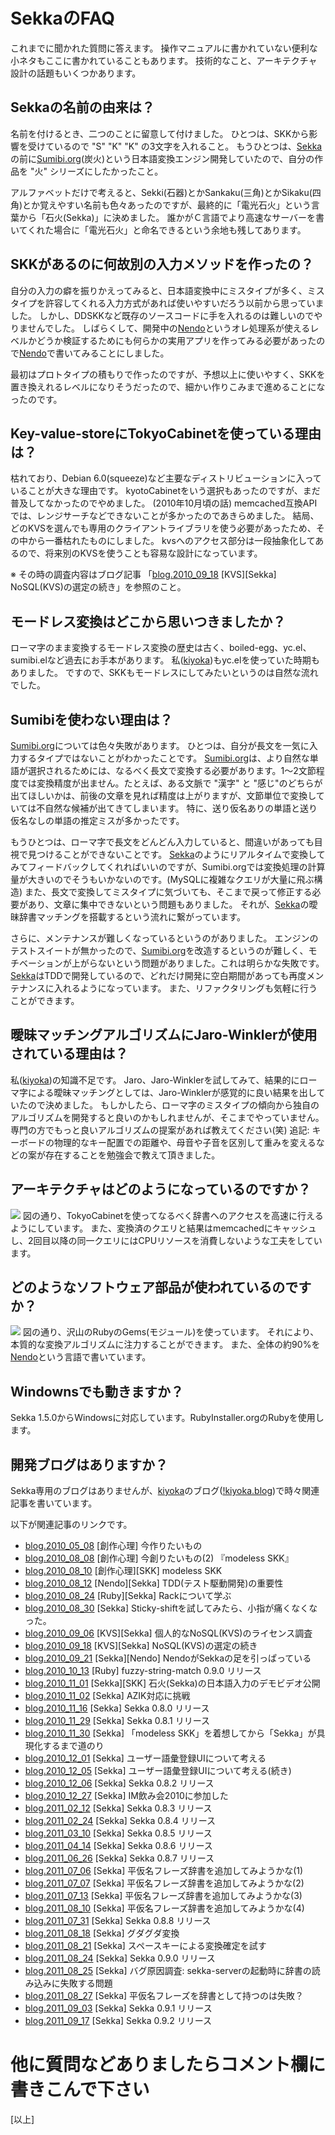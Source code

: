 # SekkaのFAQ

これまでに聞かれた質問に答えます。
操作マニュアルに書かれていない便利な小ネタもここに書かれていることもあります。
技術的なこと、アーキテクチャ設計の話題もいくつかあります。


## Sekkaの名前の由来は？
名前を付けるとき、二つのことに留意して付けました。
ひとつは、SKKから影響を受けているので "S" "K" "K" の3文字を入れること。
もうひとつは、[Sekka](https://github.com/kiyoka/sekka)の前に[Sumibi.org](Sumibi.org)(炭火)という日本語変換エンジン開発していたので、自分の作品を "火" シリーズにしたかったこと。

アルファベットだけで考えると、Sekki(石器)とかSankaku(三角)とかSikaku(四角)とか覚えやすい名前も色々あったのですが、最終的に「電光石火」という言葉から「石火(Sekka)」に決めました。
誰かがＣ言語でより高速なサーバーを書いてくれた場合に「電光石火」と命名できるという余地も残してあります。


## SKKがあるのに何故別の入力メソッドを作ったの？
自分の入力の癖を振りかえってみると、日本語変換中にミスタイプが多く、ミスタイプを許容してくれる入力方式があれば使いやすいだろう以前から思っていました。
しかし、DDSKKなど既存のソースコードに手を入れるのは難しいのでやりませんでした。
しばらくして、開発中の[Nendo](https://github.com/kiyoka/nendo)というオレ処理系が使えるレベルかどうか検証するためにも何らかの実用アプリを作ってみる必要があったので[Nendo](https://github.com/kiyoka/nendo)で書いてみることにしました。

最初はプロトタイプの積もりで作ったのですが、予想以上に使いやすく、SKKを置き換えれるレベルになりそうだったので、細かい作りこみまで進めることになったのです。


## Key-value-storeにTokyoCabinetを使っている理由は？
枯れており、Debian 6.0(squeeze)など主要なディストリビューションに入っていることが大きな理由です。
kyotoCabinetをいう選択もあったのですが、まだ普及してなかったのでやめました。 (2010年10月頃の話)
memcached互換APIでは、レンジサーチなどできないことが多かったのであきらめました。
結局、どのKVSを選んでも専用のクライアントライブラリを使う必要があったため、その中から一番枯れたものにしました。
kvsへのアクセス部分は一段抽象化してあるので、将来別のKVSを使うことも容易な設計になっています。

※ その時の調査内容はブログ記事 「[blog.2010_09_18](https://kiyoka.github.io/blog-archive/2010/09/18/post/) [KVS][Sekka] NoSQL(KVS)の選定の続き」を参照のこと。


## モードレス変換はどこから思いつきましたか？
ローマ字のまま変換するモードレス変換の歴史は古く、boiled-egg、yc.el、sumibi.elなど過去にお手本があります。
私([kiyoka](kiyoka))もyc.elを使っていた時期もありました。
ですので、SKKもモードレスにしてみたいというのは自然な流れでした。


## Sumibiを使わない理由は？
[Sumibi.org](Sumibi.org)については色々失敗があります。
ひとつは、自分が長文を一気に入力するタイプではないことがわかったことです。
[Sumibi.org](Sumibi.org)は、より自然な単語が選択されるためには、なるべく長文で変換する必要があります。1〜2文節程度では変換精度が出ません。たとえば、ある文脈で "漢字" と "感じ"のどちらが出てほしいかは、前後の文章を見れば精度は上がりますが、文節単位で変換していては不自然な候補が出てきてしまいます。
特に、送り仮名ありの単語と送り仮名なしの単語の推定ミスが多かったです。

もうひとつは、ローマ字で長文をどんどん入力していると、間違いがあっても目視で見つけることができないことです。
[Sekka](https://github.com/kiyoka/sekka)のようにリアルタイムで変換してみてフィードバックしてくれればいいのですが、Sumibi.orgでは変換処理の計算量が大きいのでそうもいかないのです。(MySQLに複雑なクエリが大量に飛ぶ構造)
また、長文で変換してミスタイプに気づいても、そこまで戻って修正する必要があり、文章に集中できないという問題もありました。
それが、[Sekka](https://github.com/kiyoka/sekka)の曖昧辞書マッチングを搭載するという流れに繋がっています。

さらに、メンテナンスが難しくなっているというのがありました。
エンジンのテストスイートが無かったので、[Sumibi.org](Sumibi.org)を改造するというのが難しく、モチベーションが上がらないという問題がありました。これは明らかな失敗です。
[Sekka](https://github.com/kiyoka/sekka)はTDDで開発しているので、どれだけ開発に空白期間があっても再度メンテナンスに入れるようになっています。
また、リファクタリングも気軽に行うことができます。


## 曖昧マッチングアルゴリズムにJaro-Winklerが使用されている理由は？
私([kiyoka](kiyoka))の知識不足です。
Jaro、Jaro-Winklerを試してみて、結果的にローマ字による曖昧マッチングとしては、Jaro-Winklerが感覚的に良い結果を出していたので決めました。
もしかしたら、ローマ字のミスタイプの傾向から独自のアルゴリズムを開発すると良いのかもしれませんが、そこまでやっていません。
専門の方でもっと良いアルゴリズムの提案があれば教えてください(笑)
 追記:
   キーボードの物理的なキー配置での距離や、母音や子音を区別して重みを変えるなどの案が存在することを勉強会で教えて頂きました。


## アーキテクチャはどのようになっているのですか？
![](https://cacoo.com/diagrams/jzRPejte9jsbhbBp-6912B.png)
図の通り、TokyoCabinetを使ってなるべく辞書へのアクセスを高速に行えるようにしています。
また、変換済のクエリと結果はmemcachedにキャッシュし、2回目以降の同一クエリにはCPUリソースを消費しないような工夫をしています。


## どのようなソフトウェア部品が使われているのですか？
![](https://cacoo.com/diagrams/NxyK2rnQkDZPap7S-81C9C.png)
図の通り、沢山のRubyのGems(モジュール)を使っています。
それにより、本質的な変換アルゴリズムに注力することができます。
また、全体の約90%を[Nendo](https://github.com/kiyoka/nendo)という言語で書いています。


## Windownsでも動きますか？
Sekka 1.5.0からWindowsに対応しています。RubyInstaller.orgのRubyを使用します。


## 開発ブログはありますか？
Sekka専用のブログはありませんが、[kiyoka](kiyoka)のブログ([!kiyoka.blog](!kiyoka.blog))で時々関連記事を書いています。

以下が関連記事のリンクです。

- [blog.2010_05_08](https://kiyoka.github.io/blog-archive/2010/05/08/post/) [創作心理] 今作りたいもの
- [blog.2010_08_08](https://kiyoka.github.io/blog-archive/2010/08/08/post/) [創作心理] 今創りたいもの(2) 『modeless SKK』
- [blog.2010_08_10](https://kiyoka.github.io/blog-archive/2010/08/10/post/) [創作心理][SKK] modeless SKK
- [blog.2010_08_12](https://kiyoka.github.io/blog-archive/2010/08/12/post/) [Nendo][Sekka] TDD(テスト駆動開発)の重要性
- [blog.2010_08_24](https://kiyoka.github.io/blog-archive/2010/08/24/post/) [Ruby][Sekka] Rackについて学ぶ
- [blog.2010_08_30](https://kiyoka.github.io/blog-archive/2010/08/30/post/) [Sekka] Sticky-shiftを試してみたら、小指が痛くなくなった。
- [blog.2010_09_06](https://kiyoka.github.io/blog-archive/2010/09/06/post/) [KVS][Sekka] 個人的なNoSQL(KVS)のライセンス調査
- [blog.2010_09_18](https://kiyoka.github.io/blog-archive/2010/09/18/post/) [KVS][Sekka] NoSQL(KVS)の選定の続き
- [blog.2010_09_21](https://kiyoka.github.io/blog-archive/2010/09/21/post/) [Sekka][Nendo] NendoがSekkaの足を引っぱっている
- [blog.2010_10_13](https://kiyoka.github.io/blog-archive/2010/10/13/post/) [Ruby] fuzzy-string-match 0.9.0 リリース
- [blog.2010_11_01](https://kiyoka.github.io/blog-archive/2010/11/01/post/) [Sekka][SKK] 石火(Sekka)の日本語入力のデモビデオ公開
- [blog.2010_11_02](https://kiyoka.github.io/blog-archive/2010/11/02/post/) [Sekka] AZIK対応に挑戦
- [blog.2010_11_16](https://kiyoka.github.io/blog-archive/2010/11/16/post/) [Sekka] Sekka 0.8.0 リリース
- [blog.2010_11_29](https://kiyoka.github.io/blog-archive/2010/11/29/post/) [Sekka] Sekka 0.8.1 リリース
- [blog.2010_11_30](https://kiyoka.github.io/blog-archive/2010/11/30/post/) [Sekka] 「modeless SKK」を着想してから「Sekka」が具現化するまで道のり
- [blog.2010_12_01](https://kiyoka.github.io/blog-archive/2010/12/01/post/) [Sekka] ユーザー語彙登録UIについて考える
- [blog.2010_12_05](https://kiyoka.github.io/blog-archive/2010/12/05/post/) [Sekka] ユーザー語彙登録UIについて考える(続き)
- [blog.2010_12_06](https://kiyoka.github.io/blog-archive/2010/12/06/post/) [Sekka] Sekka 0.8.2 リリース
- [blog.2010_12_27](https://kiyoka.github.io/blog-archive/2010/12/27/post/) [Sekka] IM飲み会2010に参加した
- [blog.2011_02_12](https://kiyoka.github.io/blog-archive/2011/02/12/post/) [Sekka] Sekka 0.8.3 リリース
- [blog.2011_02_24](https://kiyoka.github.io/blog-archive/2011/02/24/post/) [Sekka] Sekka 0.8.4 リリース
- [blog.2011_03_10](https://kiyoka.github.io/blog-archive/2011/03/10/post/) [Sekka] Sekka 0.8.5 リリース
- [blog.2011_04_14](https://kiyoka.github.io/blog-archive/2011/04/14/post/) [Sekka] Sekka 0.8.6 リリース
- [blog.2011_06_26](https://kiyoka.github.io/blog-archive/2011/06/26/post/) [Sekka] Sekka 0.8.7 リリース
- [blog.2011_07_06](https://kiyoka.github.io/blog-archive/2011/07/06/post/) [Sekka] 平仮名フレーズ辞書を追加してみようかな(1)
- [blog.2011_07_07](https://kiyoka.github.io/blog-archive/2011/07/07/post/) [Sekka] 平仮名フレーズ辞書を追加してみようかな(2)
- [blog.2011_07_13](https://kiyoka.github.io/blog-archive/2011/07/13/post/) [Sekka] 平仮名フレーズ辞書を追加してみようかな(3)
- [blog.2011_08_10](https://kiyoka.github.io/blog-archive/2011/08/10/post/) [Sekka] 平仮名フレーズ辞書を追加してみようかな(4)
- [blog.2011_07_31](https://kiyoka.github.io/blog-archive/2011/07/31/post/) [Sekka] Sekka 0.8.8 リリース
- [blog.2011_08_18](https://kiyoka.github.io/blog-archive/2011/08/18/post/) [Sekka] グダグダ変換
- [blog.2011_08_21](https://kiyoka.github.io/blog-archive/2011/08/21/post/) [Sekka] スペースキーによる変換確定を試す
- [blog.2011_08_24](https://kiyoka.github.io/blog-archive/2011/08/24/post/) [Sekka] Sekka 0.9.0 リリース
- [blog.2011_08_25](https://kiyoka.github.io/blog-archive/2011/08/25/post/) [Sekka] バグ原因調査: sekka-serverの起動時に辞書の読み込みに失敗する問題
- [blog.2011_08_27](https://kiyoka.github.io/blog-archive/2011/08/27/post/) [Sekka] 平仮名フレーズを辞書として持つのは失敗？
- [blog.2011_09_03](https://kiyoka.github.io/blog-archive/2011/09/03/post/) [Sekka] Sekka 0.9.1 リリース
- [blog.2011_09_17](https://kiyoka.github.io/blog-archive/2011/09/17/post/) [Sekka] Sekka 0.9.2 リリース


# 他に質問などありましたらコメント欄に書きこんで下さい
<!-- Comments section -->

[以上]
